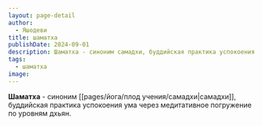 ```yaml
---
layout: page-detail
author:
  - Яшодеви
title: шаматха
publishDate: 2024-09-01
description: Шаматха - синоним самадхи, буддийская практика успокоения ума через медитативное погружение по уровням дхьян.
tags:
  - шаматха
image:
---
```

**Шаматха** - синоним [[pages/йога/плод учения/самадхи|самадхи]], буддийская практика успокоения ума через медитативное погружение по уровням дхьян.

